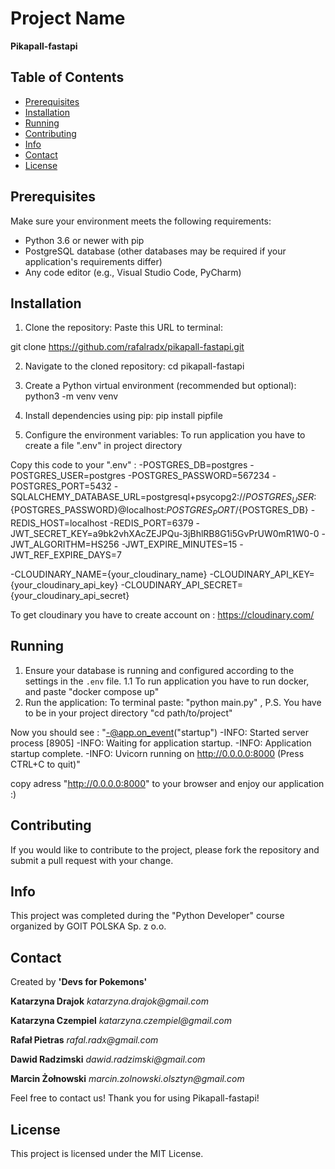 # Project Name

**Pikapall-fastapi**

## Table of Contents

- [Prerequisites ](#prerequisites)
- [Installation ](#installation)
- [Running](#running)
- [Contributing](#contributing)
- [Info](#info)
- [Contact](#contact)
- [License](#license)

## Prerequisites
Make sure your environment meets the following requirements:
- Python 3.6 or newer with pip
- PostgreSQL database (other databases may be required if your application's requirements differ)
- Any code editor (e.g., Visual Studio Code, PyCharm)

## Installation
1. Clone the repository:
Paste this URL to terminal:

git clone https://github.com/rafalradx/pikapall-fastapi.git

2. Navigate to the cloned repository:
cd pikapall-fastapi

3. Create a Python virtual environment (recommended but optional):
python3 -m venv venv


4. Install dependencies using pip:
pip install pipfile


5. Configure the environment variables:
To run application you have to create a file ".env" in project directory

Copy this code to your ".env" :
-POSTGRES_DB=postgres
-POSTGRES_USER=postgres
-POSTGRES_PASSWORD=567234
-POSTGRES_PORT=5432
-SQLALCHEMY_DATABASE_URL=postgresql+psycopg2://${POSTGRES_USER}:${POSTGRES_PASSWORD}@localhost:${POSTGRES_PORT}/${POSTGRES_DB}
-REDIS_HOST=localhost
-REDIS_PORT=6379
-JWT_SECRET_KEY=a9bk2vhXAcZEJPQu-3jBhlRB8G1i5GvPrUW0mR1W0-0
-JWT_ALGORITHM=HS256
-JWT_EXPIRE_MINUTES=15
-JWT_REF_EXPIRE_DAYS=7

-CLOUDINARY_NAME={your_cloudinary_name}
-CLOUDINARY_API_KEY={your_cloudinary_api_key}
-CLOUDINARY_API_SECRET={your_cloudinary_api_secret}

To get cloudinary you have to create account on : https://cloudinary.com/




## Running
1. Ensure your database is running and configured according to the settings in the `.env` file.
1.1 To run application you have to run docker, and paste "docker compose up"
2. Run the application:
To terminal paste: "python main.py" , P.S. You have to be in your project directory "cd path/to/project"

Now you should see :
"-@app.on_event("startup")
-INFO:     Started server process [8905]
-INFO:     Waiting for application startup.
-INFO:     Application startup complete.
-INFO:     Uvicorn running on http://0.0.0.0:8000 (Press CTRL+C to quit)"


copy adress "http://0.0.0.0:8000" to your browser and enjoy our application :)


## Contributing

If you would like to contribute to the project, please fork the repository and submit a pull request with your change.

## Info

This project was completed during the "Python Developer" course organized by GOIT POLSKA Sp. z o.o.

## Contact

Created by **'Devs for Pokemons'**

**Katarzyna Drajok** _katarzyna.drajok@gmail.com_

**Katarzyna Czempiel** _katarzyna.czempiel@gmail.com_

**Rafał Pietras** _rafal.radx@gmail.com_

**Dawid Radzimski** _dawid.radzimski@gmail.com_

**Marcin Żołnowski** _marcin.zolnowski.olsztyn@gmail.com_

Feel free to contact us!
Thank you for using Pikapall-fastapi!

## License

This project is licensed under the MIT License.